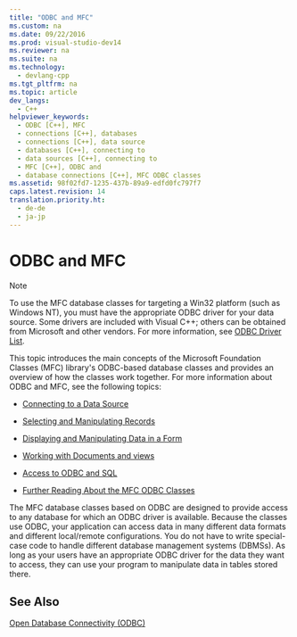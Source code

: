 ```yaml
---
title: "ODBC and MFC"
ms.custom: na
ms.date: 09/22/2016
ms.prod: visual-studio-dev14
ms.reviewer: na
ms.suite: na
ms.technology: 
  - devlang-cpp
ms.tgt_pltfrm: na
ms.topic: article
dev_langs: 
  - C++
helpviewer_keywords: 
  - ODBC [C++], MFC
  - connections [C++], databases
  - connections [C++], data source
  - databases [C++], connecting to
  - data sources [C++], connecting to
  - MFC [C++], ODBC and
  - database connections [C++], MFC ODBC classes
ms.assetid: 98f02fd7-1235-437b-89a9-edfd0fc797f7
caps.latest.revision: 14
translation.priority.ht: 
  - de-de
  - ja-jp
---
```

# ODBC and MFC
> [!NOTE]
>  To use the MFC database classes for targeting a Win32 platform (such as Windows NT), you must have the appropriate ODBC driver for your data source. Some drivers are included with Visual C++; others can be obtained from Microsoft and other vendors. For more information, see [ODBC Driver List](../vs140/odbc-driver-list.md).  
  
 This topic introduces the main concepts of the Microsoft Foundation Classes (MFC) library's ODBC-based database classes and provides an overview of how the classes work together. For more information about ODBC and MFC, see the following topics:  
  
-   [Connecting to a Data Source](../vs140/connecting-to-a-data-source.md)  
  
-   [Selecting and Manipulating Records](../vs140/selecting-and-manipulating-records.md)  
  
-   [Displaying and Manipulating Data in a Form](../vs140/displaying-and-manipulating-data-in-a-form.md)  
  
-   [Working with Documents and views](../vs140/working-with-documents-and-views.md)  
  
-   [Access to ODBC and SQL](../vs140/access-to-odbc-and-sql.md)  
  
-   [Further Reading About the MFC ODBC Classes](../vs140/further-reading-about-the-mfc-odbc-classes.md)  
  
 The MFC database classes based on ODBC are designed to provide access to any database for which an ODBC driver is available. Because the classes use ODBC, your application can access data in many different data formats and different local/remote configurations. You do not have to write special-case code to handle different database management systems (DBMSs). As long as your users have an appropriate ODBC driver for the data they want to access, they can use your program to manipulate data in tables stored there.  
  
## See Also  
 [Open Database Connectivity (ODBC)](../vs140/open-database-connectivity--odbc-.md)
